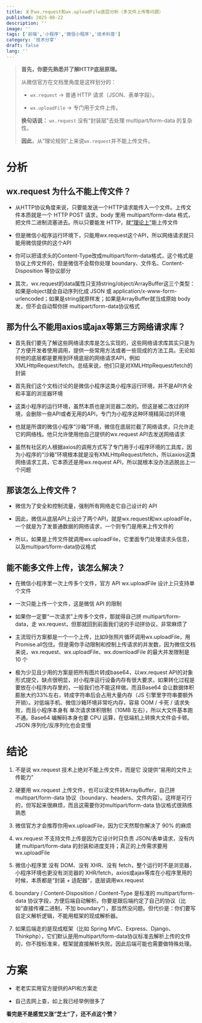 ```yaml
---
title: 关于wx.request和wx.uploadFile底层分析（多文件上传等问题）
published: 2025-08-22
description: ''
image: ''
tags: ['前端','小程序','微信小程序','技术科普']
category: '技术分享'
draft: false 
lang: ''
---
```


> **首先，你要先熟悉并了解HTTP底层原理。**
> 
> 从微信官方在文档里角度是这样划分的：
> 
> - `wx.request` → 普通 HTTP 请求（JSON、表单字段）。
> 
> - `wx.uploadFile` → 专门用于文件上传。
> 
> **换句话说：** `wx.request` 没有“封装层”去处理 multipart/form-data 的复杂性。
> 
> **因此**，从“理论规则”上来说`wx.request`并不能上传文件。

# 分析

## wx.request 为什么不能上传文件？

- 从HTTP协议角度来说，只要能发送一个HTTP请求能传入一个文件。上传文件本质就是一个 HTTP POST 请求，body 里用 multipart/form-data 格式，把文件二进制流塞进去。所以只要能发 HTTP，就<u>“理论上”</u>能上传文件

- 但是微信小程序运行环境下，只能用wx.request这个API，所以网络请求就只能用微信提供的这个API

- 你可以把请求头的Content-Type改成multipart/form-data格式，这个格式是协议上传文件的，但是微信不会帮你处理 boundary、文件名、Content-Disposition 等协议部分

- 其次，wx.request的data属性只支持string/object/ArrayBuffer这三个类型：如果是object就会自动序列化成 JSON 或 application/x-www-form-urlencoded；如果是string就原样发；如果是ArrayBuffer就当成原始 body 发，但不会自动帮你拼 multipart/form-data协议格式

## 那为什么不能用axios或ajax等第三方网络请求库？

- 首先我们要先了解这些网络请求库是怎么实现的，这些网络请求库其实只是为了方便开发者使用调用，提供一些常用方法或者一些现成的方法工具。无论如何他的底层都是要用到环境底层的网络请求API，例如XMLHttpRequest/fetch。总结来说，他们只是对XMLHttpRequest/fetch的封装

- 首先我们这个文档讨论的是微信小程序这类小程序运行环境，并不是API齐全和丰富的浏览器环境

- 这类小程序的运行环境，虽然本质也是浏览器二改的。但这是被二改过的环境，会删除一些API或者无用的API，专门为小程序这种环境精简过的环境

- 也就是所谓的微信小程序“沙箱”环境，微信在底层拦截了网络请求，只允许走它的网络栈。他只允许使用他自己提供的wx.request API去发送网络请求

- 虽然有社区的人根据axios的调用方式写了专门用于小程序环境的工具库，因为小程序的“沙箱”环境根本就是没有XMLHttpRequest/fetch，所以axios这类网络请求工具，它本质还是用wx.request API，所以就根本没办法逃脱出上一个问题

## 那该怎么上传文件？

- 微信为了安全和控制流量，强制所有网络走它自己设计的 API

- 因此，微信从底层API上设计了两个API，就是wx.request和wx.uploadFile，一个就是为了发普通数据的网络请求，一个则专门是用来上传文件的

- 所以，如果是上传文件就调用wx.uploadFile，它里面专门处理请求头信息，以及multipart/form-data协议格式

## 能不能多文件上传，该怎么解决？

- 在微信小程序里一次上传多个文件，官方 API wx.uploadFile 设计上只支持单个文件

- 一次只能上传一个文件，这是微信 API 的限制

- 如果你一定要“一次请求”上传多个文件，那就得自己拼 multipart/form-data，走 wx.request，但那就回到前面我们说的手动拼协议，非常麻烦了

- 主流现行方案都是一个一个上传，比如9张照片循环调用wx.uploadFile，用Promise.all包住。但是需你手动限制和控制上传请求的并发数，因为微信文档来说，wx.request、wx.uploadFile、wx.downloadFile 的最大并发限制是 10 个

- 极为少见且少用的方案是把所有图片转成base64，以wx.request API的对象形式提交，缺点很明显，对小程序运行设备内存有很大要求，如果转化过程是要放在小程序内存里的，一般我们也不能这样做。而且Base64 会让数据体积 膨胀大约33%左右，转成字符串后会占用大量内存（JS 引擎里字符串要额外开销）。对低端手机、微信沙箱环境非常吃内存，容易 OOM / 卡死 / 请求失败，而且小程序本身有 单次请求体积限制（10MB 左右），所以大文件基本跑不通。Base64 编解码本身也要 CPU 运算，在低端机上转换大文件会卡顿。JSON 序列化/反序列化也会变慢

# 结论

1. 不是说 wx.request 技术上绝对不能上传文件，而是它 没提供“易用的文件上传能力”

2. 硬要用 wx.request 上传文件，也可以读文件转ArrayBuffer，自己拼 multipart/form-data 协议（boundary、headers、文件内容）。这样是可行的，但写起来很麻烦，而且这需要你对multipart/form-data 协议格式很熟练熟悉

3. 微信官方才会推荐你用wx.uploadFile，因为它天然帮你解决了 90% 的麻烦

4. wx.request 不支持文件上传是因为它设计时只负责 JSON/表单请求，没有内建 multipart/form-data 的封装和进度支持；真正的上传需求要用 wx.uploadFile

5. 微信小程序里 没有 DOM、没有 XHR、没有 fetch，整个运行时不是浏览器，小程序环境也更没有浏览器的 XHR/fetch，axios或ajax等库在小程序里用的时候，本质都是“封装 + 适配器”，底层调用wx.request

6. boundary / Content-Disposition / Content-Type 是标准的 multipart/form-data 协议字段，方便后端自动解析。你要是跟后端约定了自己的协议（比如“直接传裸二进制，不加 boundary”），那当然没问题。但代价是：你们要写自定义解析逻辑，不能用框架的现成解析器。

7. 如果后端走的是现成框架（比如 Spring MVC、Express、Django、Thinkphp），它们默认是用multipart/form-data协议标准去解析上传的文件的，你不按标准来，框架就直接解析失败。因此后端可能也需要做特殊处理。

# 方案

- 老老实实用官方提供的API和方案走

- 自己去网上查，如上我已经举例很多了





**看完是不是感觉又涨“芝士”了，还不点这个赞？**
